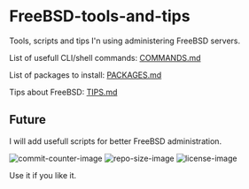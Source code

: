 # FreeBSD-tools-and-tips
Tools, scripts and tips I'n using administering FreeBSD servers.


List of usefull CLI/shell commands: [COMMANDS.md](COMMANDS.md)

List of packages to install: [PACKAGES.md](PACKAGES.md)

Tips about FreeBSD: [TIPS.md](TIPS.md)


Future
---
I will add usefull scripts for better FreeBSD administration.

![commit-counter-image](https://img.shields.io/github/commit-activity/y/remetremet/FreeBSD-tools-and-tips)
![repo-size-image](https://img.shields.io/github/repo-size/remetremet/FreeBSD-tools-and-tips)
![license-image](https://img.shields.io/github/license/remetremet/FreeBSD-tools-and-tips)

Use it if you like it.
